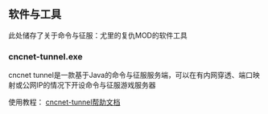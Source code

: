 
## 软件与工具
此处储存了关于命令与征服：尤里的复仇MOD的软件工具

### cncnet-tunnel.exe
cncnet tunnel是一款基于Java的命令与征服服务端，可以在有内网穿透、端口映射或公网IP的情况下开设命令与征服游戏服务器

使用教程：
[cncnet-tunnel帮助文档](https://github.com/HymnOfWar/Hymn-of-war-official/wiki/Cncnet-tunnel)
